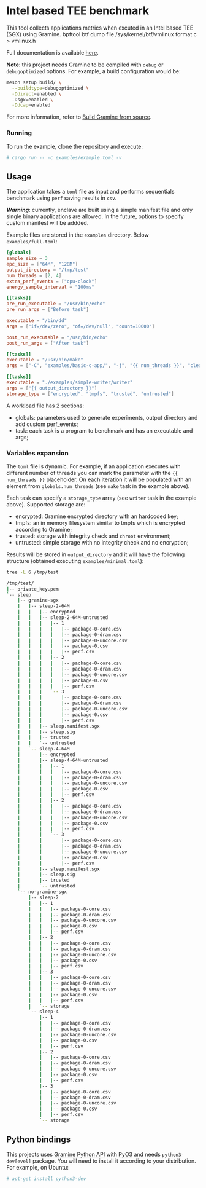 # Intel based TEE benchmark
This tool collects applications metrics when excuted in an Intel based TEE (SGX) using Gramine.
bpftool btf dump file /sys/kernel/btf/vmlinux format c > vmlinux.h

Full documentation is available [here](https://alarmfox.github.io/enclave-benchmark/).

**Note**: this project needs Gramine to be compiled with `debug` or `debugoptimized` options.
For example, a build configuration would be:

```sh
meson setup build/ \
  --buildtype=debugoptimized \
  -Ddirect=enabled \ 
  -Dsgx=enabled \
  -Ddcap=enabled
```
For more information, refer to [Build Gramine from source](https://gramine.readthedocs.io/en/stable/devel/building.html).

### Running
To run the example, clone the repository and execute:

```sh
# cargo run -- -c examples/example.toml -v
```
## Usage
The application takes a `toml` file as input and performs sequentials benchmark using `perf`
saving results in `csv`.

***Warning***: currently, enclave are built using a simple manifest file and only single binary 
applications are allowed. In the future, options to specify custom manifest will be addded.

Example files are stored in the `examples` directory. Below `examples/full.toml`:

```toml
[globals]
sample_size = 3
epc_size = ["64M", "128M"]
output_directory = "/tmp/test"
num_threads = [2, 4]
extra_perf_events = ["cpu-clock"]
energy_sample_interval = "100ms"

[[tasks]]
pre_run_executable = "/usr/bin/echo"
pre_run_args = ["Before task"]

executable = "/bin/dd"
args = ["if=/dev/zero", "of=/dev/null", "count=10000"]

post_run_executable = "/usr/bin/echo"
post_run_args = ["After task"]

[[tasks]]
executable = "/usr/bin/make"
args = ["-C", "examples/basic-c-app/", "-j", "{{ num_threads }}", "clean", "app"]

[[tasks]]
executable = "./examples/simple-writer/writer"
args = ["{{ output_directory }}"]
storage_type = ["encrypted", "tmpfs", "trusted", "untrusted"]

```
A workload file has 2 sections:
* globals: parameters used to generate experiments, output directory and add custom perf_events;
* task: each task is a program to benchmark and has an executable and args;

### Variables expansion
The `toml` file is dynamic. For example, if an application executes with different number of threads you can mark the parameter with the `{{ num_threads }}` placeholder. On each iteration it will be populated with an element from `globals.num_threads` (see `make` task in the example above).

Each task can specify a `storage_type` array (see `writer` task in the example above). Supported storage are:
* encrypted: Gramine encrypted directory with an hardcoded key;
* tmpfs: an in memory filesystem similar to tmpfs which is encrypted according to Gramine;
* trusted: storage with integrity check and `chroot` environment;
* untrusted: simple storage with no integrity check and no encryption;

Results will be stored in `output_directory` and it will have the following structure (obtained executing `examples/minimal.toml`):

```sh
tree -L 6 /tmp/test

/tmp/test/
|-- private_key.pem
`-- sleep
    |-- gramine-sgx
    |   |-- sleep-2-64M
    |   |   |-- encrypted
    |   |   |-- sleep-2-64M-untrusted
    |   |   |   |-- 1
    |   |   |   |   |-- package-0-core.csv
    |   |   |   |   |-- package-0-dram.csv
    |   |   |   |   |-- package-0-uncore.csv
    |   |   |   |   |-- package-0.csv
    |   |   |   |   |-- perf.csv
    |   |   |   |-- 2
    |   |   |   |   |-- package-0-core.csv
    |   |   |   |   |-- package-0-dram.csv
    |   |   |   |   |-- package-0-uncore.csv
    |   |   |   |   |-- package-0.csv
    |   |   |   |   |-- perf.csv
    |   |   |   `-- 3
    |   |   |       |-- package-0-core.csv
    |   |   |       |-- package-0-dram.csv
    |   |   |       |-- package-0-uncore.csv
    |   |   |       |-- package-0.csv
    |   |   |       |-- perf.csv
    |   |   |-- sleep.manifest.sgx
    |   |   |-- sleep.sig
    |   |   |-- trusted
    |   |   `-- untrusted
    |   `-- sleep-4-64M
    |       |-- encrypted
    |       |-- sleep-4-64M-untrusted
    |       |   |-- 1
    |       |   |   |-- package-0-core.csv
    |       |   |   |-- package-0-dram.csv
    |       |   |   |-- package-0-uncore.csv
    |       |   |   |-- package-0.csv
    |       |   |   |-- perf.csv
    |       |   |-- 2
    |       |   |   |-- package-0-core.csv
    |       |   |   |-- package-0-dram.csv
    |       |   |   |-- package-0-uncore.csv
    |       |   |   |-- package-0.csv
    |       |   |   |-- perf.csv
    |       |   `-- 3
    |       |       |-- package-0-core.csv
    |       |       |-- package-0-dram.csv
    |       |       |-- package-0-uncore.csv
    |       |       |-- package-0.csv
    |       |       |-- perf.csv
    |       |-- sleep.manifest.sgx
    |       |-- sleep.sig
    |       |-- trusted
    |       `-- untrusted
    `-- no-gramine-sgx
        |-- sleep-2
        |   |-- 1
        |   |   |-- package-0-core.csv
        |   |   |-- package-0-dram.csv
        |   |   |-- package-0-uncore.csv
        |   |   |-- package-0.csv
        |   |   |-- perf.csv
        |   |-- 2
        |   |   |-- package-0-core.csv
        |   |   |-- package-0-dram.csv
        |   |   |-- package-0-uncore.csv
        |   |   |-- package-0.csv
        |   |   |-- perf.csv
        |   |-- 3
        |   |   |-- package-0-core.csv
        |   |   |-- package-0-dram.csv
        |   |   |-- package-0-uncore.csv
        |   |   |-- package-0.csv
        |   |   |-- perf.csv
        |   `-- storage
        `-- sleep-4
            |-- 1
            |   |-- package-0-core.csv
            |   |-- package-0-dram.csv
            |   |-- package-0-uncore.csv
            |   |-- package-0.csv
            |   |-- perf.csv
            |-- 2
            |   |-- package-0-core.csv
            |   |-- package-0-dram.csv
            |   |-- package-0-uncore.csv
            |   |-- package-0.csv
            |   |-- perf.csv
            |-- 3
            |   |-- package-0-core.csv
            |   |-- package-0-dram.csv
            |   |-- package-0-uncore.csv
            |   |-- package-0.csv
            |   |-- perf.csv
            `-- storage
```

## Python bindings
This projects uses [Gramine Python API](https://gramine.readthedocs.io/en/stable/python/api.html) 
with [PyO3](https://github.com/PyO3/pyo3) and needs `python3-dev[evel]` package. You will need 
to install it according to your distribution. For example, on Ubuntu:

```sh
# apt-get install python3-dev
```
